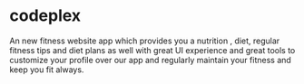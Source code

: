 # codeplex
An new fitness website app which provides you a nutrition , diet, regular fitness tips and diet plans as well with great UI experience and great tools to customize your profile over our app and regularly maintain your fitness and keep you fit always.
